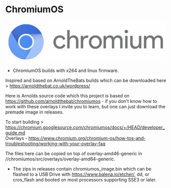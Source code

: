 # ChromiumOS
<img src="https://github.com/Alex313031/ChromiumOS/blob/main/cros_bootsplash.png">

- ChromiumOS builds with x264 and linux firmware.

Inspired and based on ArnoldTheBats builds which can be downloaded here > https://arnoldthebat.co.uk/wordpress/

Here is Arnolds source code which this project is based on https://github.com/arnoldthebat/chromiumos - if you don't know how to work with these overlays I invite you to learn, but one can just download the premade image in releases.

To start building > https://chromium.googlesource.com/chromiumos/docs/+/HEAD/developer_guide.md \
Overlays - https://www.chromium.org/chromium-os/how-tos-and-troubleshooting/working-with-your-overlay-faq

The files here can be copied on top of overlay-amd46-generic in //chromiumos/src/overlays/overlay-amd64-generic.

 - The zips in releases contain chromiumos_image.bin which can be flashed to a USB Drive with https://www.balena.io/etcher/, dd, or cros_flash and booted on most processors supporting SSE3 or later.
